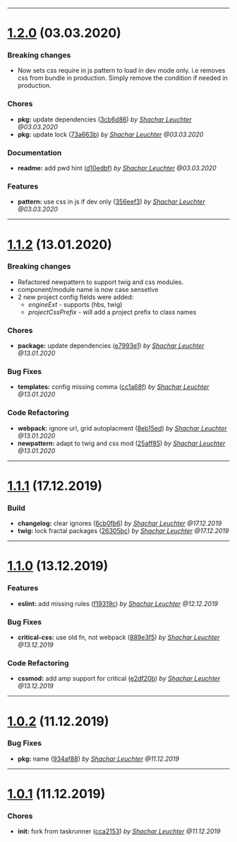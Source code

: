 
 *** 

# [1.2.0](https://github.com/jvmn/groundzero-taskrunner-webpack/compare/1.1.2...1.2.0) (03.03.2020)

 ### Breaking changes 
 * Now sets css require in js pattern to load in dev mode only. i.e removes css from bundle in production. Simply remove the condition if needed in production.
 ### Chores

* **pkg:**  update dependencies ([3cb6d86](https://github.com/jvmn/groundzero-taskrunner-webpack/commit/3cb6d86)) _by [Shachar Leuchter](shachar.leuchter@jvm.de) @03.03.2020_
* **pkg:**  update lock ([73a663b](https://github.com/jvmn/groundzero-taskrunner-webpack/commit/73a663b)) _by [Shachar Leuchter](shachar.leuchter@jvm.de) @03.03.2020_
 ### Documentation

* **readme:**  add pwd hint ([d10edbf](https://github.com/jvmn/groundzero-taskrunner-webpack/commit/d10edbf)) _by [Shachar Leuchter](shachar.leuchter@jvm.de) @03.03.2020_
 ### Features

* **pattern:**  use css in js if dev only ([356eef3](https://github.com/jvmn/groundzero-taskrunner-webpack/commit/356eef3)) _by [Shachar Leuchter](shachar.leuchter@jvm.de) @03.03.2020_

 *** 

# [1.1.2](https://github.com/jvmn/groundzero-taskrunner-webpack/compare/1.1.1...1.1.2) (13.01.2020)

 ### Breaking changes 
 * Refactored newpattern to support twig and css modules.
 * component/module name is now case sensetive
 * 2 new project config fields were added: 
    * *engineExt* - supports (hbs, twig)
    * *projectCssPrefix* - will add a project prefix to class names
 ### Chores

* **package:**  update dependencies ([e7993e1](https://github.com/jvmn/groundzero-taskrunner-webpack/commit/e7993e1)) _by [Shachar Leuchter](shachar.leuchter@jvm.de) @13.01.2020_
 ### Bug Fixes

* **templates:**  config missing comma ([cc1a68f](https://github.com/jvmn/groundzero-taskrunner-webpack/commit/cc1a68f)) _by [Shachar Leuchter](shachar.leuchter@jvm.de) @13.01.2020_
 ### Code Refactoring

* **webpack:**  ignore url, grid autoplacment ([8eb15ed](https://github.com/jvmn/groundzero-taskrunner-webpack/commit/8eb15ed)) _by [Shachar Leuchter](shachar.leuchter@jvm.de) @13.01.2020_
* **newpattern:**  adapt to twig and css mod ([25aff85](https://github.com/jvmn/groundzero-taskrunner-webpack/commit/25aff85)) _by [Shachar Leuchter](shachar.leuchter@jvm.de) @13.01.2020_

 *** 

# [1.1.1](https://github.com/jvmn/groundzero-taskrunner-webpack/compare/1.1.0...1.1.1) (17.12.2019)

 ### Build

* **changelog:**  clear ignores ([6cb0fb6](https://github.com/jvmn/groundzero-taskrunner-webpack/commit/6cb0fb6)) _by [Shachar Leuchter](shachar.leuchter@jvm.de) @17.12.2019_
* **twig:**  lock fractal packages ([26305bc](https://github.com/jvmn/groundzero-taskrunner-webpack/commit/26305bc)) _by [Shachar Leuchter](shachar.leuchter@jvm.de) @17.12.2019_

 *** 

# [1.1.0](https://github.com/jvmn/groundzero-taskrunner-webpack/compare/1.0.2...1.1.0) (13.12.2019)

 ### Features

* **eslint:**  add missing rules ([f19319c](https://github.com/jvmn/groundzero-taskrunner-webpack/commit/f19319c)) _by [Shachar Leuchter](shachar.leuchter@jvm.de) @12.12.2019_
 ### Bug Fixes

* **critical-css:**  use old fn, not webpack ([889e3f5](https://github.com/jvmn/groundzero-taskrunner-webpack/commit/889e3f5)) _by [Shachar Leuchter](shachar.leuchter@jvm.de) @13.12.2019_
 ### Code Refactoring

* **cssmod:**  add amp support for critical ([e2df20b](https://github.com/jvmn/groundzero-taskrunner-webpack/commit/e2df20b)) _by [Shachar Leuchter](shachar.leuchter@jvm.de) @13.12.2019_

 *** 

# [1.0.2](https://github.com/jvmn/groundzero-taskrunner-webpack/compare/1.0.1...1.0.2) (11.12.2019)

 ### Bug Fixes

* **pkg:**  name ([934af88](https://github.com/jvmn/groundzero-taskrunner-webpack/commit/934af88)) _by [Shachar Leuchter](shachar.leuchter@jvm.de) @11.12.2019_

 *** 

# [1.0.1](https://github.com/jvmn/groundzero-taskrunner-webpack/compare/1.0.0...1.0.1) (11.12.2019)

 ### Chores

* **init:**  fork from taskrunner ([cca2153](https://github.com/jvmn/groundzero-taskrunner-webpack/commit/cca2153)) _by [Shachar Leuchter](shachar.leuchter@jvm.de) @11.12.2019_
